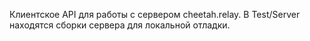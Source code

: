 Клиентское API для работы с сервером cheetah.relay.
В Test/Server находятся сборки сервера для локальной отладки.
